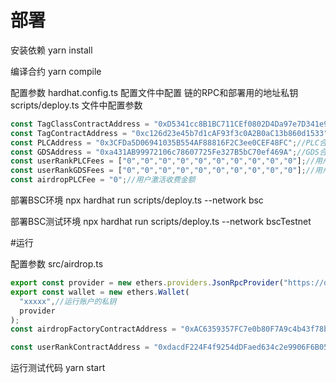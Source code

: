 # 部署

安装依赖
yarn install

编译合约
yarn compile 

配置参数
hardhat.config.ts 配置文件中配置 链的RPC和部署用的地址私钥
scripts/deploy.ts 文件中配置参数
```typescript
const TagClassContractAddress = "0xD5341cc8B1BC711CEf0802D4Da97e7D341e9B1D2";//TagClass合约地址
const TagContractAddress = "0xc126d23e45b7d1cAF93f3c0A2B0aC13b860d1533";//Tag合约地址
const PLCAddress = "0x3CFDa5D06941035B554AF88816F2C3ee0CEF48FC";//PLC合约地址
const GDSAddress = "0xa431AB99972106c78607725Fe327B5bC70ef469A";//GDS合约地址
const userRankPLCFees = ["0","0","0","0","0","0","0","0","0","0"];//用户升级PLC收费金额
const userRankGDSFees = ["0","0","0","0","0","0","0","0","0","0"];//用户升级GDS收费额金额
const airdropPLCFee = "0";//用户激活收费金额
```

部署BSC环境
npx hardhat run scripts/deploy.ts --network bsc 

部署BSC测试环境
npx hardhat run scripts/deploy.ts --network bscTestnet

#运行

配置参数
src/airdrop.ts 
```typescript
export const provider = new ethers.providers.JsonRpcProvider("https://data-seed-prebsc-1-s1.binance.org:8545/");
export const wallet = new ethers.Wallet(
  "xxxxx",//运行账户的私钥
  provider
);
const airdropFactoryContractAddress = "0xAC6359357FC7e0b80F7A9c4b43f78bB9897835e7"; //airdropFactory合约的地址

const userRankContractAddress = "0xdacdF224F4f9254dDFaed634c2e9906F6B05249c";//userRank合约地址
```

运行测试代码
yarn start

